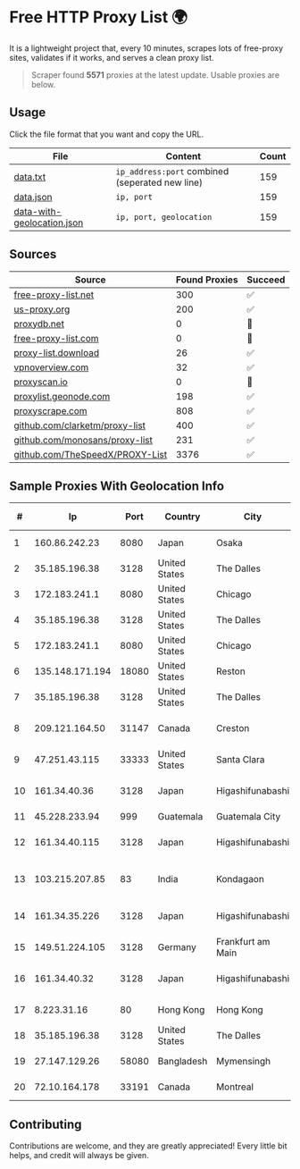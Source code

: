 
# Free HTTP Proxy List 🌍

It is a lightweight project that, every 10 minutes, scrapes lots of free-proxy sites, validates if it works, and serves a clean proxy list.


> Scraper found **5571** proxies at the latest update. Usable proxies are below.

## Usage

Click the file format that you want and copy the URL.


|File|Content|Count|
|----|-------|-----|
|[data.txt](https://raw.githubusercontent.com/themiralay/Proxy-List-World/master/data.txt)|`ip_address:port` combined (seperated new line)|159|
|[data.json](https://raw.githubusercontent.com/themiralay/Proxy-List-World/master/data.json)|`ip, port`|159|
|[data-with-geolocation.json](https://raw.githubusercontent.com/themiralay/Proxy-List-World/master/data-with-geolocation.json)|`ip, port, geolocation`|159|

## Sources

|Source|Found Proxies|Succeed|
|------|-------------|-------|
|[free-proxy-list.net](https://free-proxy-list.net)|300|✅|
|[us-proxy.org](https://www.us-proxy.org)|200|✅|
|[proxydb.net](http://proxydb.net)|0|🚫|
|[free-proxy-list.com](https://free-proxy-list.com/?page=&port=&type%5B%5D=http&type%5B%5D=https&up_time=0&search=Search)|0|🚫|
|[proxy-list.download](https://www.proxy-list.download/HTTP)|26|✅|
|[vpnoverview.com](https://vpnoverview.com/privacy/anonymous-browsing/free-proxy-servers)|32|✅|
|[proxyscan.io](https://www.proxyscan.io)|0|🚫|
|[proxylist.geonode.com](https://proxylist.geonode.com/api/proxy-list?limit=300&page=1&sort_by=lastChecked&sort_type=desc&protocols=http,https)|198|✅|
|[proxyscrape.com](https://api.proxyscrape.com/v2/?request=displayproxies&protocol=http&timeout=10000&country=all&ssl=all&anonymity=all)|808|✅|
|[github.com/clarketm/proxy-list](https://raw.githubusercontent.com/clarketm/proxy-list/master/proxy-list-raw.txt)|400|✅|
|[github.com/monosans/proxy-list](https://raw.githubusercontent.com/monosans/proxy-list/main/proxies/http.txt)|231|✅|
|[github.com/TheSpeedX/PROXY-List](https://raw.githubusercontent.com/TheSpeedX/PROXY-List/master/http.txt)|3376|✅|


## Sample Proxies With Geolocation Info

|#|Ip|Port|Country|City|Internet Service Provider|
|-|--|----|-------|----|-------------------------|
|1|160.86.242.23|8080|Japan|Osaka|Sony Network Communications Inc|
|2|35.185.196.38|3128|United States|The Dalles|Google LLC|
|3|172.183.241.1|8080|United States|Chicago|Microsoft|
|4|35.185.196.38|3128|United States|The Dalles|Google LLC|
|5|172.183.241.1|8080|United States|Chicago|Microsoft|
|6|135.148.171.194|18080|United States|Reston|OVH SAS|
|7|35.185.196.38|3128|United States|The Dalles|Google LLC|
|8|209.121.164.50|31147|Canada|Creston|TELUS Communications Inc.|
|9|47.251.43.115|33333|United States|Santa Clara|Alibaba Cloud LLC|
|10|161.34.40.36|3128|Japan|Higashifunabashi|NTT PC Communications, Inc.|
|11|45.228.233.94|999|Guatemala|Guatemala City|Infinitum S.A.|
|12|161.34.40.115|3128|Japan|Higashifunabashi|NTT PC Communications, Inc.|
|13|103.215.207.85|83|India|Kondagaon|Foxtel Telecommunications Pvt. Ltd.|
|14|161.34.35.226|3128|Japan|Higashifunabashi|NTT PC Communications, Inc.|
|15|149.51.224.105|3128|Germany|Frankfurt am Main|Rackdog, LLC|
|16|161.34.40.32|3128|Japan|Higashifunabashi|NTT PC Communications, Inc.|
|17|8.223.31.16|80|Hong Kong|Hong Kong|Alibaba (US) Technology Co., Ltd.|
|18|35.185.196.38|3128|United States|The Dalles|Google LLC|
|19|27.147.129.26|58080|Bangladesh|Mymensingh|Link3 Technologies Limited|
|20|72.10.164.178|33191|Canada|Montreal|GloboTech Communications|



## Contributing

Contributions are welcome, and they are greatly appreciated! Every
little bit helps, and credit will always be given.

